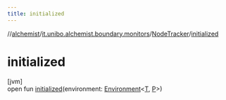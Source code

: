 ```yaml
---
title: initialized
---
```

//[alchemist](../../../index.html)/[it.unibo.alchemist.boundary.monitors](../index.html)/[NodeTracker](index.html)/[initialized](initialized.html)



# initialized



[jvm]\
open fun [initialized](initialized.html)(environment: [Environment](../../it.unibo.alchemist.model.interfaces/-environment/index.html)<[T](../../it.unibo.alchemist.boundary.interfaces/-graphical2-d-output-monitor/index.html), [P](../../it.unibo.alchemist.boundary.interfaces/-graphical2-d-output-monitor/index.html)>)




